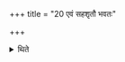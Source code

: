 +++
title = "20 एवं सहशृतौ भवतः"

+++

<details><summary>थिते</summary>

एवं सहशृतौ भवतः २०
</details>
